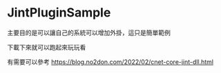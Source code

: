 # JintPluginSample

主要目的是可以讓自己的系統可以增加外掛，這只是簡單範例

下載下來就可以跑起來玩玩看

有需要可以參考 https://blog.no2don.com/2022/02/cnet-core-jint-dll.html

